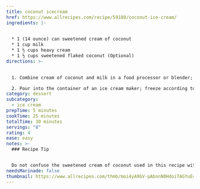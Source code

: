 ```yaml
---
title: coconut icecream
href: https://www.allrecipes.com/recipe/59188/coconut-ice-cream/
ingredients: |-
  

  * 1 (14 ounce) can sweetened cream of coconut
  * 1 cup milk
  * 1 ½ cups heavy cream
  * 1 ½ cups sweetened flaked coconut (Optional)
directions: >-
  

  1. Combine cream of coconut and milk in a food processor or blender; mix thoroughly. Stir in cream and flaked coconut until combined.

  2. Pour into the container of an ice cream maker; freeze according to the manufacturer's instructions. Store covered in the freezer.
category: dessert
subcategory:
  - ice cream
prepTime: 5 minutes
cookTime: 25 minutes
totalTime: 30 minutes
servings: "8"
rating: 4
ease: easy
notes: >-
  ### Recipe Tip


  Do not confuse the sweetened cream of coconut used in this recipe with unsweetened coconut milk or cream. The sweetness in this recipe comes from the cream of coconut.
needsMarinade: false
thumbnail: https://www.allrecipes.com/thmb/moi4yA9GV-pAbnnN0HdoiTAGYuE=/750x0/filters:no_upscale():max_bytes(150000):strip_icc():format(webp)/679106-55a505f3926941cd9e473dba6899743a.jpg
---
```

